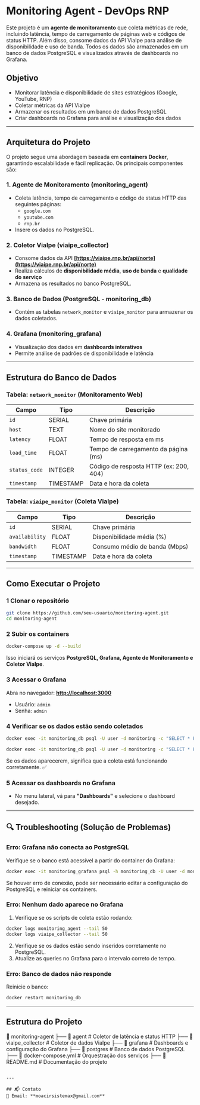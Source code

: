 # Monitoring Agent - DevOps RNP 

Este projeto é um **agente de monitoramento** que coleta métricas de rede, incluindo latência, tempo de carregamento de páginas web e códigos de status HTTP. Além disso, consome dados da API ViaIpe para análise de disponibilidade e uso de banda. Todos os dados são armazenados em um banco de dados PostgreSQL e visualizados através de dashboards no Grafana.

##  Objetivo
- Monitorar latência e disponibilidade de sites estratégicos (Google, YouTube, RNP)
- Coletar métricas da API ViaIpe
- Armazenar os resultados em um banco de dados PostgreSQL
- Criar dashboards no Grafana para análise e visualização dos dados

---

##  Arquitetura do Projeto
O projeto segue uma abordagem baseada em **containers Docker**, garantindo escalabilidade e fácil replicação. Os principais componentes são:

###  **1. Agente de Monitoramento (monitoring_agent)**
- Coleta latência, tempo de carregamento e código de status HTTP das seguintes páginas:
  - `google.com`
  - `youtube.com`
  - `rnp.br`
- Insere os dados no PostgreSQL.

###  **2. Coletor ViaIpe (viaipe_collector)**
- Consome dados da API **[https://viaipe.rnp.br/api/norte](https://viaipe.rnp.br/api/norte)**
- Realiza cálculos de **disponibilidade média**, **uso de banda** e **qualidade do serviço**
- Armazena os resultados no banco PostgreSQL.

###  **3. Banco de Dados (PostgreSQL - monitoring_db)**
- Contém as tabelas `network_monitor` e `viaipe_monitor` para armazenar os dados coletados.

###  **4. Grafana (monitoring_grafana)**
- Visualização dos dados em **dashboards interativos**
- Permite análise de padrões de disponibilidade e latência

---

##  Estrutura do Banco de Dados

### **Tabela: `network_monitor`** (Monitoramento Web)
| Campo         | Tipo          | Descrição                                    |
|--------------|--------------|---------------------------------------------|
| `id`        | SERIAL       | Chave primária                              |
| `host`      | TEXT         | Nome do site monitorado                     |
| `latency`   | FLOAT        | Tempo de resposta em ms                     |
| `load_time` | FLOAT        | Tempo de carregamento da página (ms)        |
| `status_code` | INTEGER    | Código de resposta HTTP (ex: 200, 404)      |
| `timestamp` | TIMESTAMP    | Data e hora da coleta                       |

### **Tabela: `viaipe_monitor`** (Coleta ViaIpe)
| Campo         | Tipo          | Descrição                                    |
|--------------|--------------|---------------------------------------------|
| `id`        | SERIAL       | Chave primária                              |
| `availability` | FLOAT     | Disponibilidade média (%)                   |
| `bandwidth` | FLOAT        | Consumo médio de banda (Mbps)               |
| `timestamp` | TIMESTAMP    | Data e hora da coleta                       |

---

##  Como Executar o Projeto

### **1️ Clonar o repositório**
```sh
git clone https://github.com/seu-usuario/monitoring-agent.git
cd monitoring-agent
```

### **2️ Subir os containers**
```sh
docker-compose up -d --build
```
Isso iniciará os serviços **PostgreSQL, Grafana, Agente de Monitoramento e Coletor ViaIpe**.

### **3️ Acessar o Grafana**
 Abra no navegador: **[http://localhost:3000](http://localhost:3000)**
- Usuário: `admin`
- Senha: `admin`

### **4️ Verificar se os dados estão sendo coletados**
```sh
docker exec -it monitoring_db psql -U user -d monitoring -c "SELECT * FROM network_monitor LIMIT 5;"
```
```sh
docker exec -it monitoring_db psql -U user -d monitoring -c "SELECT * FROM viaipe_monitor LIMIT 5;"
```
Se os dados aparecerem, significa que a coleta está funcionando corretamente. ✅

### **5️ Acessar os dashboards no Grafana**
- No menu lateral, vá para **"Dashboards"** e selecione o dashboard desejado.

---

## 🔍 Troubleshooting (Solução de Problemas)

### **Erro: Grafana não conecta ao PostgreSQL**
Verifique se o banco está acessível a partir do container do Grafana:
```sh
docker exec -it monitoring_grafana psql -h monitoring_db -U user -d monitoring -c "\dt"
```
Se houver erro de conexão, pode ser necessário editar a configuração do PostgreSQL e reiniciar os containers.

### **Erro: Nenhum dado aparece no Grafana**
1. Verifique se os scripts de coleta estão rodando:
```sh
docker logs monitoring_agent --tail 50
docker logs viaipe_collector --tail 50
```
2. Verifique se os dados estão sendo inseridos corretamente no PostgreSQL.
3. Atualize as queries no Grafana para o intervalo correto de tempo.

### **Erro: Banco de dados não responde**
Reinicie o banco:
```sh
docker restart monitoring_db
```

---

##  Estrutura do Projeto

📂 monitoring-agent
├── 📁 agent   # Coletor de latência e status HTTP
├── 📁 viaipe_collector   # Coletor de dados ViaIpe
├── 📁 grafana           # Dashboards e configuração do Grafana
├── 📁 postgres          # Banco de dados PostgreSQL
├── 📄 docker-compose.yml  # Orquestração dos serviços
├── 📄 README.md          # Documentação do projeto
```

---

## 📬 Contato
📧 Email: **moacirsistemax@gmail.com**

